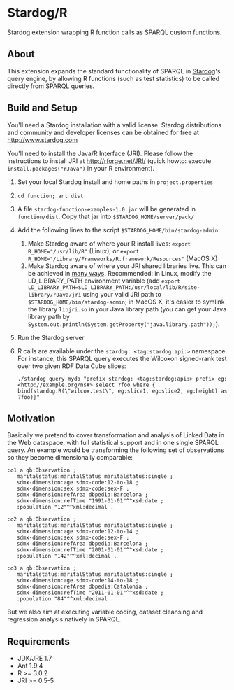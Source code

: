 Stardog/R
=========

Stardog extension wrapping R function calls as SPARQL custom functions.

## About

This extension expands the standard functionality of SPARQL in [Stardog](http://www.stardog.com/)'s query engine, by allowing R functions (such as test statistics) to be called directly from SPARQL queries.

## Build and Setup

You'll need a Stardog installation with a valid license. Stardog distributions and community and developer licenses can be obtained for free at http://www.stardog.com

You'll need to install the Java/R Interface (JRI). Please follow the instructions to install JRI at http://rforge.net/JRI/ (quick howto: execute `install.packages("rJava")` in your R environment).

1. Set your local Stardog install and home paths in `project.properties`
2. `cd function; ant dist`
3. A file `stardog-function-examples-1.0.jar` will be generated in `function/dist`. Copy that jar into `$STARDOG_HOME/server/pack/`
4. Add the following lines to the script `$STARDOG_HOME/bin/stardog-admin`:
   1. Make Stardog aware of where your R install lives: `export R_HOME="/usr/lib/R"` (Linux), or `export R_HOME="/Library/Frameworks/R.framework/Resources"` (MacOS X)
   2. Make Stardog aware of where your JRI shared libraries live. This can be achieved in [many ways](http://www.chilkatsoft.com/java-loadLibrary-MacOSX.asp). Recommended: in Linux, modify the LD_LIBRARY_PATH environment variable (add `export LD_LIBRARY_PATH=$LD_LIBRARY_PATH:/usr/local/lib/R/site-library/rJava/jri` using your valid JRI path to `$STARDOG_HOME/bin/stardog-admin`; in MacOS X, it's easier to symlink the library `libjri.so` in your Java library path (you can get your Java library path by `System.out.println(System.getProperty("java.library.path"));`).
5. Run the Stardog server
6. R calls are available under the `stardog: <tag:stardog:api:>` namespace. For instance, this SPARQL query executes the Wilcoxon signed-rank test over two given RDF Data Cube slices:

   `./stardog query mydb "prefix stardog: <tag:stardog:api:> prefix eg: <http://example.org/ns#> select ?foo where { bind(stardog:R(\"wilcox.test\", eg:slice1, eg:slice2, eg:height) as ?foo)}"`
   
## Motivation

Basically we pretend to cover transformation and analysis of Linked Data in the Web dataspace, with full statistical support and in one single SPARQL query. An example would be transforming the following set of observations so they become dimensionally comparable:

```
:o1 a qb:Observation ;
   maritalstatus:maritalStatus maritalstatus:single ;
   sdmx-dimension:age sdmx-code:12-to-18 ;
   sdmx-dimension:sex sdmx-code:sex-F ;
   sdmx-dimension:refArea dbpedia:Barcelona ;
   sdmx-dimension:refTime "1991-01-01"^^xsd:date ;
   :population "12"^^xml:decimal .

:o2 a qb:Observation ;
   maritalstatus:maritalStatus maritalstatus:single ;
   sdmx-dimension:age sdmx-code:12-to-14 ;
   sdmx-dimension:sex sdmx-code:sex-F ;
   sdmx-dimension:refArea dbpedia:Barcelona ;
   sdmx-dimension:refTime "2001-01-01"^^xsd:date ;
   :population "142"^^xml:decimal .

:o3 a qb:Observation ;
   maritalstatus:maritalStatus maritalstatus:single ;
   sdmx-dimension:age sdmx-code:14-to-18 ;
   sdmx-dimension:refArea dbpedia:Catalonia ;
   sdmx-dimension:refTime "2011-01-01"^^xsd:date ;
   :population "84"^^xml:decimal .
```

But we also aim at executing variable coding, dataset cleansing and regression analysis natively in SPARQL.

## Requirements

- JDK/JRE 1.7
- Ant 1.9.4
- R >= 3.0.2
- JRI >= 0.5-5

